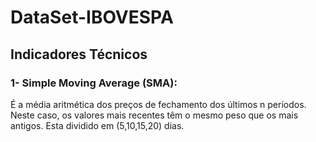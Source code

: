 # DataSet-IBOVESPA

## Indicadores Técnicos

### 1- Simple Moving Average (SMA):
É a média aritmética dos preços de fechamento dos últimos n períodos. Neste caso, os valores mais recentes têm o mesmo peso que os mais antigos. Esta dividido em (5,10,15,20) dias.
